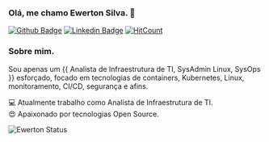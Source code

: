 ### Olá, me chamo Ewerton Silva. 👋

[![Github Badge](https://img.shields.io/badge/-Github-000?style=flat-square&logo=Github&logoColor=white&link=https://github.com/ewerton-silva00)](https://github.com/ewertonsilva00)
[![Linkedin Badge](https://img.shields.io/badge/-LinkedIn-blue?style=flat-square&logo=Linkedin&logoColor=white&link=https://www.linkedin.com/in/ewertonsilva00/)](https://www.linkedin.com/in/ewertonsilva00/)
[![HitCount](http://hits.dwyl.com/ewerton-silva00/ewerton-silva00.svg)](http://hits.dwyl.com/ewerton-silva00/ewerton-silva00)

### Sobre mim.

Sou apenas um {{ Analista de Infraestrutura de TI, SysAdmin Linux, SysOps }} esforçado, focado em tecnologias de containers, Kubernetes, Linux, monitoramento, CI/CD, segurança e afins.

:computer: Atualmente trabalho como Analista de Infraestrutura de TI.  
:heart_eyes: Apaixonado por tecnologias Open Source.  

![Ewerton Status](https://github-readme-stats.vercel.app/api?username=ewerton-silva00&show_icons=true)
